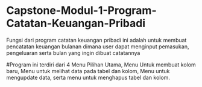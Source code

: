 # Capstone-Modul-1-Program-Catatan-Keuangan-Pribadi
Fungsi dari program catatan keuangan pribadi ini adalah untuk membuat pencatatan keuangan bulanan dimana user dapat menginput pemasukan, pengeluaran serta bulan yang ingin dibuat catatannya

#Program ini terdiri dari 4 Menu Pilihan Utama, Menu Untuk membuat kolom baru, Menu untuk melihat data pada tabel dan kolom, Menu untuk mengupdate data, serta menu untuk menghapus tabel dan kolom.

#
